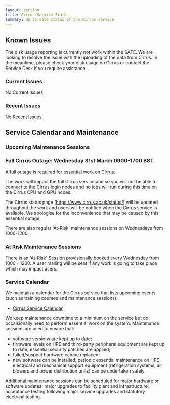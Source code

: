 ```yaml
---
layout: section
title: Cirrus Service Status
summary: Up to date status of the Cirrus service
---
```


## Known Issues
The disk usage reporting is currently not work within the SAFE. We are looking to resolve the issue with the uploading of the data from Cirrus. 
In the meantime, please check your disk usage on Cirrus or contact the Service Desk if you require assistance. 

### Current Issues

No Current Issues

### Recent Issues

No Recent Issues

## Service Calendar and Maintenance

### Upcoming Maintenance Sessions

### Full Cirrus Outage:  Wednesday 31st March 0900-1700 BST
A full outage is required for essential work on Cirrus. 

The work will impact the full Cirrus service and so you will not be able to connect to the Cirrus login nodes and no jobs will run during this time on the Cirrus CPU and GPU nodes.

The Cirrus status page (https://www.cirrus.ac.uk/status/) will be updated throughout the work and users will be notified when the Cirrus service is available.
We apologise for the inconvenience that may be caused by this essential outage.

There are also regular 'At-Risk' maintenance sessions on Wednesdays from 1000-1200. 

### At Risk Maintenance Sessions

There is an 'At-Risk' Session provisionally booked every Wednesday from 1000 - 1200. 
A user mailing will be sent if any work is going to take place which may impact users.

### Service Calendar

We maintain a calendar for the Cirrus service that lists upcoming events (such
as training courses and maintenance sessions):

- [Cirrus Service Calendar](calendar.html)

We keep maintenance downtime to a minimum on the service but do occaisionally
need to perform essential work on the system. Maintenance sessions are used to 
ensure that:

* software versions are kept up to date;
* firmware levels on HPE and third-party peripheral equipment are kept up to date;
essential security patches are applied;
* failed/suspect hardware can be replaced;
* new software can be installed;
periodic essential maintenance on HPE electrical and mechanical support equipment (refrigeration systems, air blowers and power distribution units) can be undertaken safely.

Additional maintenance sessions can be scheduled for major hardware or software updates; major upgrades to facility plant and infrastructure; acceptance testing following major service upgrades and statutory electrical testing.

